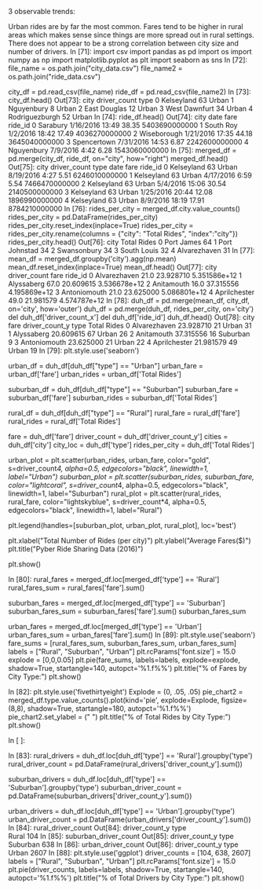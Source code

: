
3 observable trends:

Urban rides are by far the most common.
Fares tend to be higher in rural areas which makes sense since things are more spread out in rural settings.
There does not appear to be a strong correlation between city size and number of drivers.
In [71]:
import csv
import pandas as pd
import os
import numpy as np
import matplotlib.pyplot as plt
import seaborn as sns
In [72]:
file_name = os.path.join("city_data.csv")
file_name2 = os.path.join("ride_data.csv")

city_df = pd.read_csv(file_name)
ride_df = pd.read_csv(file_name2)
In [73]:
city_df.head()
Out[73]:
city	driver_count	type
0	Kelseyland	63	Urban
1	Nguyenbury	8	Urban
2	East Douglas	12	Urban
3	West Dawnfurt	34	Urban
4	Rodriguezburgh	52	Urban
In [74]:
ride_df.head()
Out[74]:
city	date	fare	ride_id
0	Sarabury	1/16/2016 13:49	38.35	5403690000000
1	South Roy	1/2/2016 18:42	17.49	4036270000000
2	Wiseborough	1/21/2016 17:35	44.18	3645040000000
3	Spencertown	7/31/2016 14:53	6.87	2242600000000
4	Nguyenbury	7/9/2016 4:42	6.28	1543060000000
In [75]:
merged_df = pd.merge(city_df, ride_df, on="city", how="right")
merged_df.head()
Out[75]:
city	driver_count	type	date	fare	ride_id
0	Kelseyland	63	Urban	8/19/2016 4:27	5.51	6246010000000
1	Kelseyland	63	Urban	4/17/2016 6:59	5.54	7466470000000
2	Kelseyland	63	Urban	5/4/2016 15:06	30.54	2140500000000
3	Kelseyland	63	Urban	1/25/2016 20:44	12.08	1896990000000
4	Kelseyland	63	Urban	8/9/2016 18:19	17.91	8784210000000
In [76]:
rides_per_city = merged_df.city.value_counts()
rides_per_city = pd.DataFrame(rides_per_city)
rides_per_city.reset_index(inplace=True)
rides_per_city = rides_per_city.rename(columns = {"city": "Total Rides", "index":"city"})
rides_per_city.head()
Out[76]:
city	Total Rides
0	Port James	64
1	Port Johnstad	34
2	Swansonbury	34
3	South Louis	32
4	Alvarezhaven	31
In [77]:
mean_df = merged_df.groupby('city').agg(np.mean)
mean_df.reset_index(inplace=True)
mean_df.head()
Out[77]:
city	driver_count	fare	ride_id
0	Alvarezhaven	21.0	23.928710	5.351586e+12
1	Alyssaberg	67.0	20.609615	3.536678e+12
2	Anitamouth	16.0	37.315556	4.195869e+12
3	Antoniomouth	21.0	23.625000	5.086801e+12
4	Aprilchester	49.0	21.981579	4.574787e+12
In [78]:
duh_df = pd.merge(mean_df, city_df, on='city', how='outer')
duh_df = pd.merge(duh_df, rides_per_city, on='city')
del duh_df['driver_count_x']
del duh_df['ride_id']
duh_df.head()
Out[78]:
city	fare	driver_count_y	type	Total Rides
0	Alvarezhaven	23.928710	21	Urban	31
1	Alyssaberg	20.609615	67	Urban	26
2	Anitamouth	37.315556	16	Suburban	9
3	Antoniomouth	23.625000	21	Urban	22
4	Aprilchester	21.981579	49	Urban	19
In [79]:
plt.style.use('seaborn')

urban_df = duh_df[duh_df["type"] == "Urban"]
urban_fare = urban_df['fare']
urban_rides = urban_df['Total Rides']

suburban_df = duh_df[duh_df["type"] == "Suburban"]
suburban_fare = suburban_df['fare']
suburban_rides = suburban_df['Total Rides']

rural_df = duh_df[duh_df["type"] == "Rural"]
rural_fare = rural_df['fare']
rural_rides = rural_df['Total Rides']

fare = duh_df['fare']
driver_count = duh_df['driver_count_y']
cities = duh_df['city']
city_loc = duh_df['type']
rides_per_city = duh_df['Total Rides']

urban_plot = plt.scatter(urban_rides, urban_fare, color="gold", s=driver_count*4, alpha=0.5, edgecolors="black", linewidth=1, label="Urban")
suburban_plot = plt.scatter(suburban_rides, suburban_fare, color="lightcoral", s=driver_count*4, alpha=0.5, edgecolors="black", linewidth=1, label="Suburban")
rural_plot = plt.scatter(rural_rides, rural_fare, color="lightskyblue", s=driver_count*4, alpha=0.5, edgecolors="black", linewidth=1, label="Rural")


plt.legend(handles=[suburban_plot, urban_plot, rural_plot], loc='best')

plt.xlabel("Total Number of Rides (per city)")
plt.ylabel("Average Fares($)")
plt.title("Pyber Ride Sharing Data (2016)")

plt.show()

In [80]:
rural_fares = merged_df.loc[merged_df['type'] == 'Rural']
rural_fares_sum = rural_fares['fare'].sum()

suburban_fares = merged_df.loc[merged_df['type'] == 'Suburban']
suburban_fares_sum = suburban_fares['fare'].sum()
suburban_fares_sum

urban_fares = merged_df.loc[merged_df['type'] == 'Urban']
urban_fares_sum = urban_fares['fare'].sum()
In [89]:
plt.style.use('seaborn')
fare_sums = [rural_fares_sum, suburban_fares_sum, urban_fares_sum]
labels = ["Rural", "Suburban", "Urban"]
plt.rcParams['font.size'] = 15.0
explode = [0,0,0.05]
plt.pie(fare_sums, labels=labels, explode=explode, shadow=True, startangle=140,  autopct='%1.f%%')
plt.title("% of Fares by City Type:")
plt.show()

In [82]:
plt.style.use('fivethirtyeight')
Explode = (0, .05, .05)
pie_chart2 = merged_df.type.value_counts().plot(kind='pie', explode=Explode, figsize=(8,8), shadow=True, startangle=180, autopct='%1.f%%')
pie_chart2.set_ylabel = (" ")
plt.title("% of Total Rides by City Type:")
plt.show()

In [ ]:

In [83]:
rural_drivers = duh_df.loc[duh_df['type'] == 'Rural'].groupby('type')
rural_driver_count = pd.DataFrame(rural_drivers['driver_count_y'].sum())

suburban_drivers = duh_df.loc[duh_df['type'] == 'Suburban'].groupby('type')
suburban_driver_count = pd.DataFrame(suburban_drivers['driver_count_y'].sum())

urban_drivers = duh_df.loc[duh_df['type'] == 'Urban'].groupby('type')
urban_driver_count = pd.DataFrame(urban_drivers['driver_count_y'].sum())
In [84]:
rural_driver_count
Out[84]:
driver_count_y
type	
Rural	104
In [85]:
suburban_driver_count
Out[85]:
driver_count_y
type	
Suburban	638
In [86]:
urban_driver_count
Out[86]:
driver_count_y
type	
Urban	2607
In [88]:
plt.style.use('ggplot')
driver_counts = [104, 638, 2607]
labels = ["Rural", "Suburban", "Urban"]
plt.rcParams['font.size'] = 15.0
plt.pie(driver_counts, labels=labels, shadow=True, startangle=140,  autopct='%1.f%%')
plt.title("% of Total Drivers by City Type:")
plt.show()
